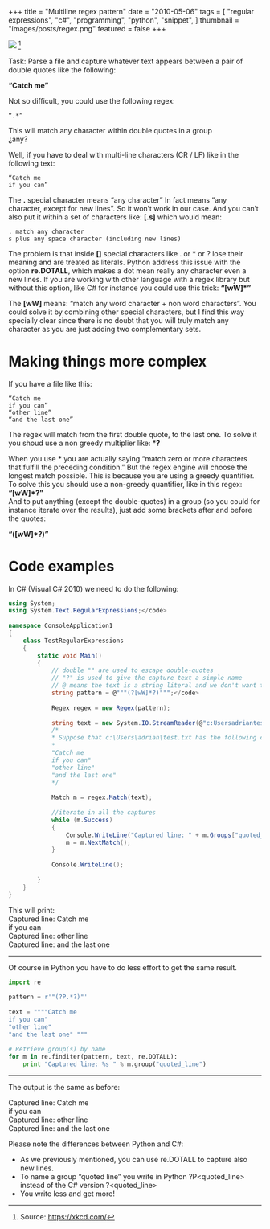 +++
title = "Multiline regex pattern"
date = "2010-05-06"
tags = [
    "regular expressions",
    "c#",
    "programming",
    "python",
    "snippet",
]
thumbnail = "images/posts/regex.png"
featured = false
+++

![](/images/posts/regex.png "")
 [^1]

[^1]: Source: https://xkcd.com/


Task: Parse a file and capture whatever text appears between a pair of double quotes like the following:

**“Catch me”**

Not so difficult, you could use the following regex:

```
“.*”
```

This will match any character within double quotes in a group <br />
¿any?

Well, if you have to deal with multi-line characters (CR / LF) like in the following text:

```
“Catch me
if you can”
```

The **.** special character means “any character” In fact means “any character, except for new lines”. 
So it won’t work in our case. And you can’t also put it within a set of characters like: **[.s]** which would mean:

```
. match any character
s plus any space character (including new lines)
```

The problem is that inside **[]** special characters like . or * or ? lose their meaning and are treated as 
literals.
Python address this issue with the option **re.DOTALL**, which makes a dot mean really any character even a new lines.
If you are working with other language with a regex library but without this option, like C# for instance you could 
use this trick:
**“[wW]*”**

The **[wW]** means: “match any word character + non word characters”. You could solve it by combining other special 
characters, but I find this way specially clear since there is no doubt that you will truly match any character as you 
are just adding two complementary sets.

# Making things more complex

If you have a file like this:

```
“Catch me
if you can”
“other line”
“and the last one”
```

The regex will match from the first double quote, to the last one. To solve it you shoud use a non greedy multiplier 
like: ***?**


When you use __*__ you are actually saying “match zero or more characters that fulfill the preceding condition.” 
But the regex engine will choose the longest match possible. This is because you are using a greedy quantifier. 
To solve this you should use a non-greedy quantifier, like in this regex:\
**“[wW]*?”** </br>
And to put anything (except the double-quotes) in a group (so you could for instance iterate over the results), just 
add some brackets after and before the quotes: 

**“([wW]*?)”**


# Code examples

In C# (Visual C# 2010) we need to do the following:

```c#	
using System;
using System.Text.RegularExpressions;</code>
 
namespace ConsoleApplication1
{
    class TestRegularExpressions
    {
        static void Main()
        {
            // double "" are used to escape double-quotes
            // "?" is used to give the capture text a simple name
            // @ means the text is a string literal and we don't want that C# escapes any character (like is usual when you write regex patterns)
            string pattern = @"""(?[wW]*?)""";</code>
 
            Regex regex = new Regex(pattern);
 
            string text = new System.IO.StreamReader(@"c:Usersadriantest.txt").ReadToEnd();
            /*
            * Suppose that c:\Users\adrian\test.txt has the following content:
            *
            "Catch me
            if you can"
            "other line"
            "and the last one"
            */
 
            Match m = regex.Match(text);
 
            //iterate in all the captures
            while (m.Success)
            {
                Console.WriteLine("Captured line: " + m.Groups["quoted_line"]);
                m = m.NextMatch();
            }
 
            Console.WriteLine();
 
        }
    }
}
```	

This will print:\
Captured line: Catch me\
if you can\
Captured line: other line\
Captured line: and the last one 

---

Of course in Python you have to do less effort to get the same result.

```python	
import re
 
pattern = r'"(?P.*?)"'
 
text = """"Catch me
if you can"
"other line"
"and the last one" """
 
# Retrieve group(s) by name
for m in re.finditer(pattern, text, re.DOTALL):
    print "Captured line: %s " % m.group("quoted_line")
```

---

The output is the same as before:

Captured line: Catch me\
if you can\
Captured line: other line\
Captured line: and the last one

Please note the differences between Python and C#:

* As we previously mentioned, you can use re.DOTALL to capture also new lines.
* To name a group “quoted line” you write in Python ?P<quoted_line> instead of the C# version ?<quoted_line>
* You write less and get more!

